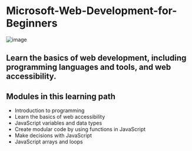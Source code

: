 # Microsoft-Web-Development-for-Beginners

![image](https://user-images.githubusercontent.com/82843173/178088047-0dc9fc25-1660-4461-b0fd-1e056d5a4dd0.png)

## Learn the basics of web development, including programming languages and tools, and web accessibility.

## Modules in this learning path

- Introduction to programming
- Learn the basics of web accessibility
- JavaScript variables and data types
- Create modular code by using functions in JavaScript
- Make decisions with JavaScript
- JavaScript arrays and loops
